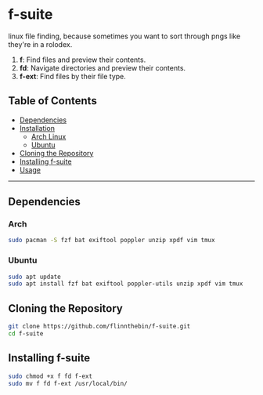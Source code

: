 # f-suite

linux file finding, because sometimes you want to sort through pngs like they're in a rolodex.

1. **f**: Find files and preview their contents.
2. **fd**: Navigate directories and preview their contents.
3. **f-ext**: Find files by their file type.

## Table of Contents
- [Dependencies](#dependencies)
- [Installation](#installation)
  - [Arch Linux](#arch-linux)
  - [Ubuntu](#ubuntu)
- [Cloning the Repository](#cloning-the-repository)
- [Installing f-suite](#installing-f-suite)
- [Usage](#usage)

---

## Dependencies

### Arch

```sh
sudo pacman -S fzf bat exiftool poppler unzip xpdf vim tmux
```

### Ubuntu

```sh
sudo apt update
sudo apt install fzf bat exiftool poppler-utils unzip xpdf vim tmux
```

## Cloning the Repository

```sh
git clone https://github.com/flinnthebin/f-suite.git
cd f-suite
```

## Installing f-suite

```sh
sudo chmod +x f fd f-ext
sudo mv f fd f-ext /usr/local/bin/
```
